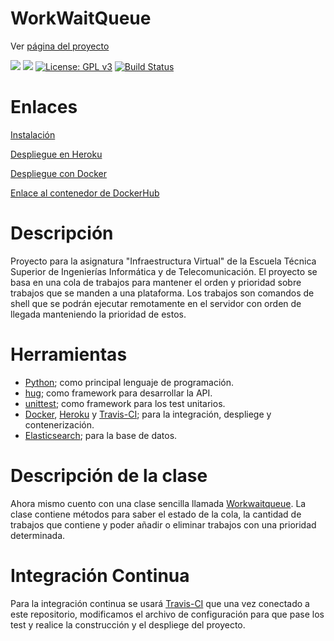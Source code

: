 # WorkWaitQueue
Ver [página del proyecto](https://adriordi.github.io/proyectoIV/)

[![](https://www.herokucdn.com/deploy/button.svg)](https://workwaitqueue.herokuapp.com/)
[![](https://cdn.rawgit.com/play-with-docker/stacks/cff22438/assets/images/button.png)](https://workwaitqueue-docker.herokuapp.com/)
[![License: GPL v3](https://img.shields.io/badge/License-GPL%20v3-blue.svg)](https://github.com/antonioJ95/ProyectoIV/blob/master/LICENSE)
[![Build Status](https://travis-ci.org/adriordi/proyectoIV.svg?branch=master)](https://travis-ci.org/adriordi/proyectoIV)

# Enlaces
[Instalación](https://github.com/adriordi/proyectoIV/blob/master/docs/Instalacion.md)

[Despliegue en Heroku](https://github.com/adriordi/proyectoIV/blob/master/docs/Herokudocs.md)

[Despliegue con Docker](https://github.com/adriordi/proyectoIV/blob/master/docs/DespliegueDocker.md)

[Enlace al contenedor de DockerHub](https://hub.docker.com/r/radidiaz/proyectoiv/)

# Descripción
Proyecto para la asignatura "Infraestructura Virtual" de la Escuela Técnica Superior de Ingenierías Informática y de Telecomunicación.
El proyecto se basa en una cola de trabajos para mantener el orden y prioridad sobre trabajos que se manden a una plataforma. Los trabajos son comandos de shell que se podrán ejecutar remotamente en el servidor con orden de llegada manteniendo la prioridad de estos.

# Herramientas
* [Python](https://www.python.org/); como principal lenguaje de programación.
* [hug](http://www.hug.rest/); como framework para desarrollar la API.
* [unittest](https://docs.python.org/3/library/unittest.html); como framework para los test unitarios.
* [Docker](https://www.docker.com/), [Heroku](https://www.heroku.com/) y [Travis-CI](https://travis-ci.org); para la integración, despliege y contenerización.
* [Elasticsearch](https://www.elastic.co/); para la base de datos. 

# Descripción de la clase
Ahora mismo cuento con una clase sencilla llamada [Workwaitqueue](https://github.com/adriordi/proyectoIV/blob/master/src/mainWWQ.py). La clase contiene métodos para saber el estado de la cola, la cantidad de trabajos que contiene y poder añadir o eliminar trabajos con una prioridad determinada.

# Integración Continua
Para la integración continua se usará [Travis-CI](https://travis-ci.org) que una vez conectado a este repositorio, modificamos el archivo de configuración para que pase los test y realice la construcción y el despliege del proyecto.

